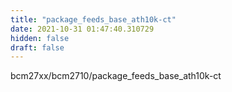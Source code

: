 ```yaml
---
title: "package_feeds_base_ath10k-ct"
date: 2021-10-31 01:47:40.310729
hidden: false
draft: false
---
```


bcm27xx/bcm2710/package_feeds_base_ath10k-ct

